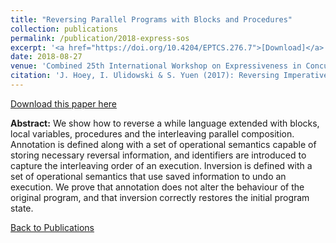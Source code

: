 ```yaml
---
title: "Reversing Parallel Programs with Blocks and Procedures"
collection: publications
permalink: /publication/2018-express-sos
excerpt: '<a href="https://doi.org/10.4204/EPTCS.276.7">[Download]</a>'
date: 2018-08-27
venue: 'Combined 25th International Workshop on Expressiveness in Concurrency and 15th Workshop on Structural Operational Semantics (EXPRESS/SOS)'
citation: 'J. Hoey, I. Ulidowski & S. Yuen (2017): Reversing Imperative Parallel Programs. In: Proceedings of Express/SOS, 2017, EPTCS 255, pp. 51–66, doi:10.4204/EPTCS.255.4'
---
```


[Download this paper here](https://doi.org/10.4204/EPTCS.276.7)

**Abstract:** We show how to reverse a while language extended with blocks, local variables, procedures and the interleaving parallel composition. Annotation is defined along with a set of operational semantics capable of storing necessary reversal information, and identifiers are introduced to capture the interleaving order of an execution. Inversion is defined with a set of operational semantics that use saved information to undo an execution. We prove that annotation does not alter the behaviour of the original program, and that inversion correctly restores the initial program state.

[Back to Publications](https://jimmygithub1.github.io/publications/)
